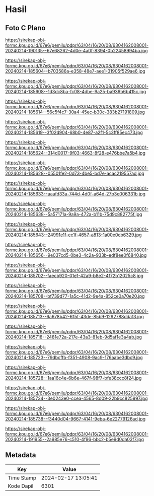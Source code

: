 # Hasil

## Foto C Plano

https://sirekap-obj-formc.kpu.go.id/67e6/pemilu/pdpr/63/04/16/20/08/6304162008001-20240214-190135--67e68262-4d0e-4a0f-8394-0b22458994ba.jpg

https://sirekap-obj-formc.kpu.go.id/67e6/pemilu/pdpr/63/04/16/20/08/6304162008001-20240214-185604--b703586a-e358-48e7-aee1-31905f529ae6.jpg

https://sirekap-obj-formc.kpu.go.id/67e6/pemilu/pdpr/63/04/16/20/08/6304162008001-20240214-185608--1d3dc8ba-fc08-4dbe-9a25-ba936b6b415c.jpg

https://sirekap-obj-formc.kpu.go.id/67e6/pemilu/pdpr/63/04/16/20/08/6304162008001-20240214-185614--56c5f4c7-30a4-45ec-b30c-383b27191809.jpg

https://sirekap-obj-formc.kpu.go.id/67e6/pemilu/pdpr/63/04/16/20/08/6304162008001-20240214-185619--3f02d904-68b0-4e87-a2f1-5c3ff85ec473.jpg

https://sirekap-obj-formc.kpu.go.id/67e6/pemilu/pdpr/63/04/16/20/08/6304162008001-20240214-185624--314d0017-9f03-4663-8f28-e476bbe7a5b4.jpg

https://sirekap-obj-formc.kpu.go.id/67e6/pemilu/pdpr/63/04/16/20/08/6304162008001-20240214-185628--05501fe2-0d73-4be5-bd7e-acac219557ad.jpg

https://sirekap-obj-formc.kpu.go.id/67e6/pemilu/pdpr/63/04/16/20/08/6304162008001-20240214-185633--aaafd33a-744d-4d0f-a64d-27b3e006331b.jpg

https://sirekap-obj-formc.kpu.go.id/67e6/pemilu/pdpr/63/04/16/20/08/6304162008001-20240214-185638--5a57171a-9a9a-472a-b11b-75d9c882775f.jpg

https://sirekap-obj-formc.kpu.go.id/67e6/pemilu/pdpr/63/04/16/20/08/6304162008001-20240214-185643--24991e1f-ec1f-4657-a813-1a00e0cb6329.jpg

https://sirekap-obj-formc.kpu.go.id/67e6/pemilu/pdpr/63/04/16/20/08/6304162008001-20240214-185656--9e037cd5-0be3-4c2a-933b-edf8ee0f6840.jpg

https://sirekap-obj-formc.kpu.go.id/67e6/pemilu/pdpr/63/04/16/20/08/6304162008001-20240214-185702--faecb920-01e1-42a9-b8e2-4f72b12025c8.jpg

https://sirekap-obj-formc.kpu.go.id/67e6/pemilu/pdpr/63/04/16/20/08/6304162008001-20240214-185708--bf739d77-1a5c-41d2-9e4a-852ce0a70e20.jpg

https://sirekap-obj-formc.kpu.go.id/67e6/pemilu/pdpr/63/04/16/20/08/6304162008001-20240214-185713--6a678b42-615f-43de-85b9-1292788dda13.jpg

https://sirekap-obj-formc.kpu.go.id/67e6/pemilu/pdpr/63/04/16/20/08/6304162008001-20240214-185718--2481e72a-217e-43a3-81eb-9d5af1e3a4ab.jpg

https://sirekap-obj-formc.kpu.go.id/67e6/pemilu/pdpr/63/04/16/20/08/6304162008001-20240214-185723--79dbcffb-f351-4908-9ac9-176aabe3dbc9.jpg

https://sirekap-obj-formc.kpu.go.id/67e6/pemilu/pdpr/63/04/16/20/08/6304162008001-20240214-185728--1aa16c4e-6b6e-467f-98f7-bfe38ccc8f24.jpg

https://sirekap-obj-formc.kpu.go.id/67e6/pemilu/pdpr/63/04/16/20/08/6304162008001-20240214-185734--3e0243e0-ccea-4565-8d09-22b9cc825997.jpg

https://sirekap-obj-formc.kpu.go.id/67e6/pemilu/pdpr/63/04/16/20/08/6304162008001-20240214-185738--f3440d04-9667-4141-9eba-6e22779126ad.jpg

https://sirekap-obj-formc.kpu.go.id/67e6/pemilu/pdpr/63/04/16/20/08/6304162008001-20240214-191955--2a985e76-c510-4f96-bbc2-b5e9d0da03f7.jpg


## Metadata

| Key        | Value               |
| ---------- | ------------------- |
| Time Stamp | 2024-02-17 13:05:41 |
| Kode Dapil | 6301                |



